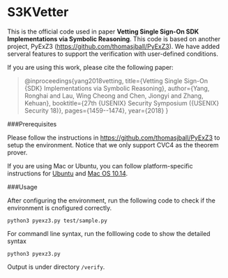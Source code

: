 S3KVetter
======

This is the official code used in paper **Vetting Single Sign-On SDK Implementations via Symbolic Reasoning**. This code is based on another project, PyExZ3 (https://github.com/thomasjball/PyExZ3). We have added serveral features to support the verification with user-defined conditions.

If you are using this work, please cite the following paper:

>@inproceedings{yang2018vetting,
>  title={Vetting Single Sign-On $\{$SDK$\}$ Implementations via Symbolic Reasoning},
>  author={Yang, Ronghai and Lau, Wing Cheong and Chen, Jiongyi and Zhang, Kehuan},
>  booktitle={27th $\{$USENIX$\}$ Security Symposium ($\{$USENIX$\}$ Security 18)},
>  pages={1459--1474},
>  year={2018}
>}

###Prerequisites  

Please follow the instructions in https://github.com/thomasjball/PyExZ3 to setup the environment. Notice that we only support CVC4 as the theorem prover. 

If you are using Mac or Ubuntu, you can follow platform-specific instructions for [Ubuntu](https://github.com/cuhk-mobitec/S3KVetter/blob/master/setup%20notes/ubuntu.sh) and [Mac OS 10.14](https://github.com/cuhk-mobitec/S3KVetter/blob/master/setup%20notes/MacOS.sh).

###Usage

After configuring the environment, run the following code to check if the environment is cnofigured correctly.

	python3 pyexz3.py test/sample.py

For commandl line syntax, run the folllowing code to show the detailed syntax

	python3 pyexz3.py
	


Output is under directory `/verify`. 